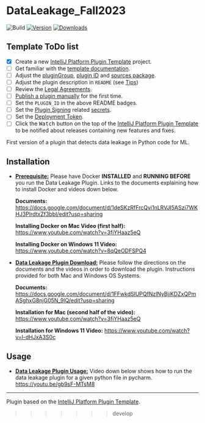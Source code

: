 # DataLeakage_Fall2023

![Build](https://github.com/cd721/data_leakage_plugin/workflows/Build/badge.svg)
[![Version](https://img.shields.io/jetbrains/plugin/v/PLUGIN_ID.svg)](https://plugins.jetbrains.com/plugin/PLUGIN_ID)
[![Downloads](https://img.shields.io/jetbrains/plugin/d/PLUGIN_ID.svg)](https://plugins.jetbrains.com/plugin/PLUGIN_ID)

## Template ToDo list
- [x] Create a new [IntelliJ Platform Plugin Template][template] project.
- [ ] Get familiar with the [template documentation][template].
- [ ] Adjust the [pluginGroup](./gradle.properties), [plugin ID](./src/main/resources/META-INF/plugin.xml) and [sources package](./src/main/kotlin).
- [ ] Adjust the plugin description in `README` (see [Tips][docs:plugin-description])
- [ ] Review the [Legal Agreements](https://plugins.jetbrains.com/docs/marketplace/legal-agreements.html?from=IJPluginTemplate).
- [ ] [Publish a plugin manually](https://plugins.jetbrains.com/docs/intellij/publishing-plugin.html?from=IJPluginTemplate) for the first time.
- [ ] Set the `PLUGIN_ID` in the above README badges.
- [ ] Set the [Plugin Signing](https://plugins.jetbrains.com/docs/intellij/plugin-signing.html?from=IJPluginTemplate) related [secrets](https://github.com/JetBrains/intellij-platform-plugin-template#environment-variables).
- [ ] Set the [Deployment Token](https://plugins.jetbrains.com/docs/marketplace/plugin-upload.html?from=IJPluginTemplate).
- [ ] Click the <kbd>Watch</kbd> button on the top of the [IntelliJ Platform Plugin Template][template] to be notified about releases containing new features and fixes.

<!-- Plugin description -->
First version of a plugin that detects data leakage in Python code for ML.
<!-- Plugin description end -->

[//]: # (This Fancy IntelliJ Platform Plugin is going to be your implementation of the brilliant ideas that you have.)

[//]: # ()
[//]: # (This specific section is a source for the [plugin.xml]&#40;/src/main/resources/META-INF/plugin.xml&#41; file which will be extracted by the [Gradle]&#40;/build.gradle.kts&#41; during the build process.)

[//]: # ()
[//]: # (To keep everything working, do not remove `<!-- ... -->` sections.)

## Installation

- **<ins>Prerequisite:</ins>**
  Please have Docker **INSTALLED** and **RUNNING BEFORE** you run the Data Leakage Plugin. Links to the documents explaining how to install Docker and videos down below. 

  **Documents:**
  https://docs.google.com/document/d/1deSKzRfFrcQvi1nLRVJI5ASzi7WKHJ3PlrdtxZf3bbI/edit?usp=sharing

  **Installing Docker on Mac Video (first half):**
  https://www.youtube.com/watch?v=3fiYHaaz5eQ

  **Installing Docker on Windows 11 Video:**
  https://www.youtube.com/watch?v=8qQeODFSPQ4
  
- **<ins>Data Leakage Plugin Download:</ins>**
  Please follow the directions on the documents and the videos in order to download the plugin. Instructions provided for both Mac and Windows OS Systems. 

  **Documents:**
  https://docs.google.com/document/d/1FFwkdSlUPQfNzlNyBjiKDZxQPmASghxG8njG05N_9lQ/edit?usp=sharing

  **Installation for Mac (second half of the video):**
  https://www.youtube.com/watch?v=3fiYHaaz5eQ

  **Installation for Windows 11 Video:**
  https://www.youtube.com/watch?v=l-dHJxA3S0c

## Usage

- **<ins>Data Leakage Plugin Usage:</ins>**
  Video down below shows how to run the data leakage plugin for a given python file in pycharm. 
  https://youtu.be/gb9sF-MTsM8


---
Plugin based on the [IntelliJ Platform Plugin Template][template].

[template]: https://github.com/JetBrains/intellij-platform-plugin-template
[docs:plugin-description]: https://plugins.jetbrains.com/docs/intellij/plugin-user-experience.html#plugin-description-and-presentation
>>>>>>> develop
